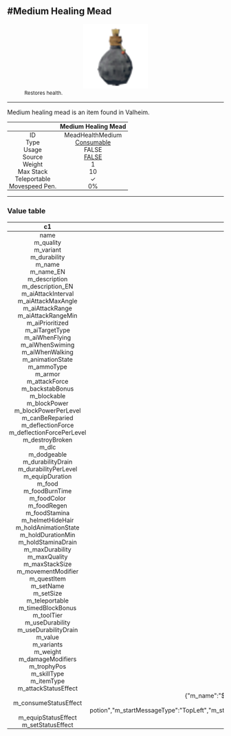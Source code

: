 <meta property="og:title" content="Medium Healing Mead - MoreValheim" /><meta property="og:type" content="website" /><meta property="og:image" content="/assets/medium_healing_mead.png" /><meta property="og:description" content="Medium Healing Mead is an item found in Valheim." /><meta name="theme-color" content="#546D78"><meta name="twitter:card" content="summary_large_image">
#Medium Healing Mead
-------------
<style>img {width:20px;}.tb {width:150px;display: block;margin-left: auto;margin-right: auto;}</style>

<style>.md-typeset table:not([class]) th:not([align]) {min-width:unset!important;}</style>
<style>td{padding:0em 0.3em!important;text-align:center!important;border-left:.05rem solid var(--md-default-fg-color--lightest)}</style>

<style>th{padding:0.1em 0.3em!important;text-align:center!important;font-weight:bold}</style>

<style>pre{text-align:right!important}</style>
<style>table tr td:first-child {border-left: 0;};</style>

<figure><img src="/assets/medium_healing_mead.png" class="tb" /><figcaption><small>Restores health.</small></figcaption></figure>

-------------

Medium healing mead is an item found in Valheim.

|        | Medium Healing Mead              |
| ----------- | ------------------------------------ |
| ID |MeadHealthMedium
| Type | [Consumable](../../types/consumable)
| Usage | FALSE<br>
| Source | [FALSE](../../item/false)
| Weight | 1 |
| Max Stack | 10 |
| Teleportable | ✓
| Movespeed Pen. | 0%


-------------

### Value table
|c1|c2|
|----|----|
|name|MeadHealthMedium|
|m_quality|1|
|m_variant|0|
|m_durability|100|
|m_name|$item_mead_hp_medium|
|m_name_EN|Medium healing mead|
|m_description|$item_mead_hp_medium_description|
|m_description_EN|Restores health.|
|m_aiAttackInterval|2|
|m_aiAttackMaxAngle|5|
|m_aiAttackRange|2|
|m_aiAttackRangeMin|0|
|m_aiPrioritized|false|
|m_aiTargetType|Enemy|
|m_aiWhenFlying|true|
|m_aiWhenSwiming|true|
|m_aiWhenWalking|true|
|m_animationState|OneHanded|
|m_ammoType|mead|
|m_armor|10|
|m_attackForce|50|
|m_backstabBonus|4|
|m_blockable|false|
|m_blockPower|10|
|m_blockPowerPerLevel|0|
|m_canBeReparied|true|
|m_deflectionForce|0|
|m_deflectionForcePerLevel|0|
|m_destroyBroken|true|
|m_dlc||
|m_dodgeable|false|
|m_durabilityDrain|0|
|m_durabilityPerLevel|50|
|m_equipDuration|1|
|m_food|0|
|m_foodBurnTime|0|
|m_foodColor|rgba(255, 255, 255, 255)|
|m_foodRegen|0|
|m_foodStamina|0|
|m_helmetHideHair|true|
|m_holdAnimationState||
|m_holdDurationMin|0|
|m_holdStaminaDrain|0|
|m_maxDurability|100|
|m_maxQuality|1|
|m_maxStackSize|10|
|m_movementModifier|0|
|m_questItem|false|
|m_setName||
|m_setSize|0|
|m_teleportable|true|
|m_timedBlockBonus|1.5|
|m_toolTier|0|
|m_useDurability|false|
|m_useDurabilityDrain|1|
|m_value|0|
|m_variants|0|
|m_weight|1|
|m_damageModifiers|[  ]|
|m_trophyPos|{"x":0,"y":0}|
|m_skillType|Swords|
|m_itemType|Consumable|
|m_attackStatusEffect|null|
|m_consumeStatusEffect|{"m_name":"$item_mead_hp_medium","m_name_EN":"Medium healing mead","m_category":"healthpotion","m_flashIcon":false,"m_cooldownIcon":true,"m_tooltip":"$se_potion_healthmedium_tooltip","m_tooltip_EN":"Health over time.","m_attributes":"None","m_startMessage":"$se_potion_start","m_startMessage_EN":"You drink the potion","m_startMessageType":"TopLeft","m_stopMessage":"","m_stopMessage_EN":"","m_stopMessageType":"TopLeft","m_repeatMessage":"","m_repeatMessage_EN":"","m_repeatMessageType":"TopLeft","m_repeatInterval":0,"m_ttl":120,"m_cooldown":0,"m_activationAnimation":"gpower"}|
|m_equipStatusEffect|null|
|m_setStatusEffect|null|
